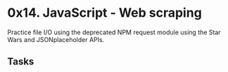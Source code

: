 # 0x14. JavaScript - Web scraping
Practice file I/O using the deprecated NPM request module using the Star Wars and JSONplaceholder APIs.
## Tasks

